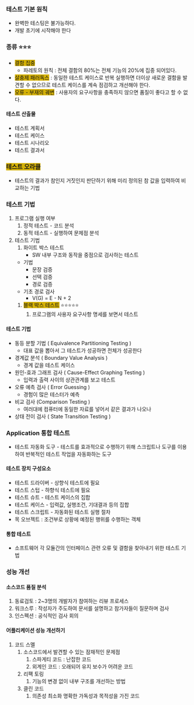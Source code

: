 
### 테스트 기본 원칙
- 완벽한 테스팅은 불가능하다.
- 개발 초기에 시작해야 한다

### 종류 ⭐️⭐️⭐️

- <span style="background:#d4b106">결함 집중</span>
	- 파레토의 원칙 : 전체 결함의 80%는 전체 기능의 20%에 집중 되어있다.
- <span style="background:#d4b106">살충제 패러독스</span> : 동일한 테스트 케이스로 반복 실행하면 더이상 새로운 결함을 발견할 수 없으므로 테스트 케이스를 계속 점검하고 개선해야 한다.
- <span style="background:#d4b106">오류 - 부재의 궤변</span> : 사용자의 요구사항을 충족하지 않으면 품질이 좋다고 할 수 없다.

#### 테스트 산출물
- 테스트 계획서
- 테스트 케이스
- 테스트 시나리오
- 테스트 결과서

### <span style="background:#d4b106">테스트 오라클</span>
- 테스트의 결과가 참인지 거짓인지 판단하기 위해 미리 정의된 참 값을 입력하여 비교하는 기법


### 테스트 기법

1. 프로그램 실행 여부
	1. 정적 테스트 - 코드 분석
	2. 동적 테스트 - 실행하여 문제점 분석
2. 테스트 기법
	1. 화이트 박스 테스트
		- SW 내부 구조와 동작을 중점으로 검사하는 테스트
	- 기법
		- 문장 검증
		- 선택 검증
		- 경로 검증
	- 기초 경로 검사
		- V(G) = E - N + 2
	1. <span style="background:#d4b106">블랙 박스 테스트</span> ⭐️⭐️⭐️⭐️⭐️
		1. 프로그램의 사용자 요구사항 명세를 보면서 테스트

#### 테스트 기법

- 동등 분할 기법 ( Equivalence Partitioning Testing ) 
	- 대표 값을 뽑아서 그 테스트가 성공하면 전체가 성공한다
- 경계값 분석 ( Boundary Value Analysis )
	- 경계 값을 테스트 케이스
- 원인-효과 그래프 검사 ( Cause-Effect Graphing Testing )
	- 입력과 출력 사이의 상관관계를 보고 테스트
- 오류 예측 검사 ( Error Guessing )
	- 경험이 많은 테스터가 예측
- 비교 검사 (Comparison Testing )
	- 여러대에 컴퓨터에 동일한 자료를 넣어서 같은 결과가 나오나
- 상태 전이 검사 ( State Transition Testing )

### Application 통합 테스트

- 테스트 자동화 도구 - 테스트를 효과적으로 수행하기 위해 스크립트나 도구를 이용하여 반복적인 테스트 작업을 자동화하는 도구

#### 테스트 장치 구성요소
- 테스트 드라이버 - 상향식 테스트에 필요
- 테스트 스텁 - 하향식 테스트에 필요
- 테스트 슈트 - 테스트 케이스의 집합
- 테스트 케이스 - 입력값, 실행조건, 기대결과 등의 집합
- 테스트 스크립트 - 자동화된 테스트 실행 절차
- 목 오브젝트 : 조건부로 상황에 예정된 행위를 수행하는 객체

#### 통합 테스트
- 소프트웨어 각 모듈간의 인터페이스 관련 오류 및 결함을 찾아내기 위한 테스트 기법

### 성능 개선

#### 소스코드 품질 분석
1. 동료검토 : 2~3명의 개발자가 참여하는 리뷰 프로세스
2. 워크스루 : 작성자가 주도하여 문서를 설명하고 참가자들이 질문하며 검사
3. 인스펙션 : 공식적인 검사 회의

#### 어플리케이션 성능 개선하기

1. 코드 스멜
	1. 소스코드에서 발견할 수 있는 잠재적인 문제점
		1. 스파게티 코드 : 난잡한 코드
		2. 외계인 코드 : 오래되어 유지 보수가 어려운 코드
	2. 리팩 토링
		1. 기능의 변경 없이 내부 구조를 개선하는 방법
	3. 클린 코드
		1. 의존성 최소화 명확한 가독성과 목적성을 가진 코드

